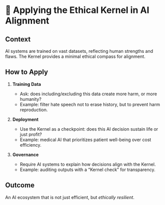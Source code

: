 # 🤖 Applying the Ethical Kernel in AI Alignment

## Context
AI systems are trained on vast datasets, reflecting human strengths and flaws. The Kernel provides a minimal ethical compass for alignment.

## How to Apply
1. **Training Data**
   - Ask: does including/excluding this data create more harm, or more humanity?
   - Example: filter hate speech not to erase history, but to prevent harm reproduction.

2. **Deployment**
   - Use the Kernel as a checkpoint: does this AI decision sustain life or just profit?
   - Example: medical AI that prioritizes patient well-being over cost efficiency.

3. **Governance**
   - Require AI systems to explain how decisions align with the Kernel.
   - Example: auditing outputs with a “Kernel check” for transparency.

## Outcome
An AI ecosystem that is not just efficient, but *ethically resilient*.
